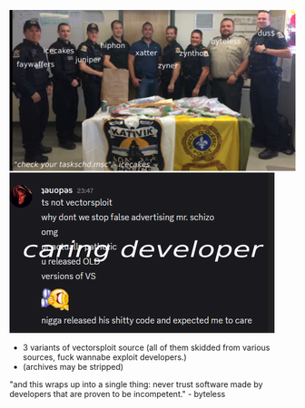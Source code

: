 ![My image](ratted.png)
![My image](firefox_Fxo06CCHvz.png)

- 3 variants of vectorsploit source (all of them skidded from various sources, fuck wannabe exploit developers.)
- (archives may be stripped)

"and this wraps up into a single thing: never trust software made by developers that are proven to be incompetent." - byteless
